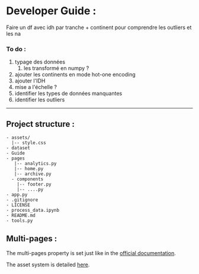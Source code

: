 # Developer Guide : 


Faire un df avec idh par tranche + continent pour comprendre les outliers et les na

### To do : 
1. typage des données 
   1. les transformé en numpy ? 
2. ajouter les continents en mode hot-one encoding
3. ajouter l'IDH
4. mise a l'échelle ? 
5. identifier les types de données manquantes
6. identifier les outliers 

--- 

## Project structure : 
```shell
- assets/
  |-- style.css
- dataset
- Guide
- pages
   |-- analytics.py
   |-- home.py
   |-- archive.py
  - components
    |-- footer.py
    |-- ....py
- app.py
- .gitignore
- LICENSE
- process_data.ipynb
- README.md
- tools.py
```

## Multi-pages :
The multi-pages property is set just like in the [official documentation](https://dash.plotly.com/urls).

The asset system is detailed [here](https://dash.plotly.com/external-resources).
